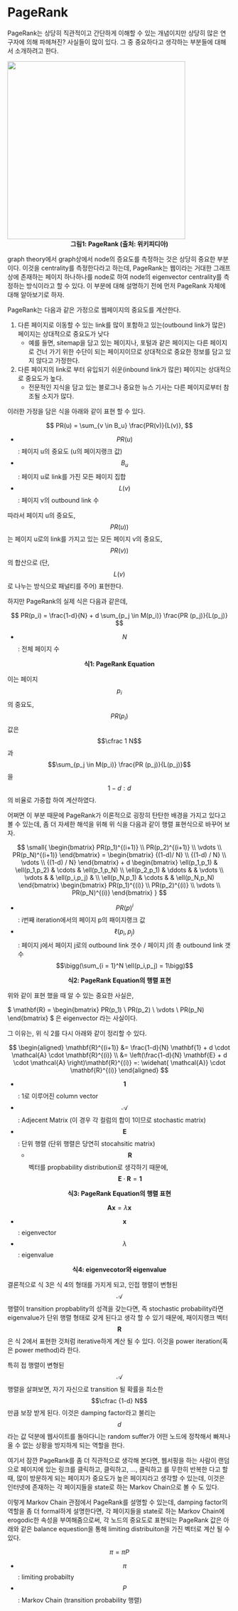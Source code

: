 # PageRank

PageRank는 상당히 직관적이고 간단하게 이해할 수 있는 개념이지만 상당히 많은 연구자에 의해 파헤쳐진? 사실들이 많이 있다. 그 중 중요하다고 생각하는 부분들에 대해서 소개하려고 한다.

<img width="400" src="/docs/assets/research/pagerank/pagerank.png" />
<figcaption align="center">
  <b>그림1: PageRank (출처: 위키피디아)</b>
</figcaption>

graph theory에서 graph상에서 node의 증요도를 측정하는 것은 상당히 중요한 부분이다. 이것을 centrality를 측정한다라고 하는데, PageRank는 웹이라는 거대한 그래프 상에 존재하는 페이지 하나하나를 node로 하여 node의 eigenvector centrality를 측정하는 방식이라고 할 수 있다. 이 부분에 대해 설명하기 전에 먼저 PageRank 자체에 대해 알아보기로 하자.

PageRank는 다음과 같은 가정으로 웹페이지의 중요도를 계산한다.

1. 다른 페이지로 이동할 수 있는 link를 많이 포함하고 있는(outbound link가 많은) 페이지는 상대적으로 중요도가 낮다
   - 예를 들면, sitemap을 담고 있는 페이지나, 포털과 같은 페이지는 다른 페이지로 건너 가기 위한 수단이 되는 페이지이므로 상대적으로 중요한 정보를 담고 있지 않다고 가정한다.
2. 다른 페이지의 link로 부터 유입되기 쉬운(inbound link가 많은) 페이지는 상대적으로 중요도가 높다.
   - 전문적인 지식을 담고 있는 블로그나 중요한 뉴스 기사는 다른 페이지로부터 참조될 소지가 많다.

이러한 가정을 담은 식을 아래와 같이 표현 할 수 있다.

$$
PR(u) = \sum_{v \in B_u} \frac{PR(v)}{L(v)},
$$

- $$PR(u)$$: 페이지 u의 중요도 (u의 페이지랭크 값)
- $$B_u$$: 페이지 u로 link를 가진 모든 페이지 집합
- $$L(v)$$: 페이지 v의 outbound link 수

따라서 페이지 u의 중요도, $$PR(u))$$는 페이지 u로의 link를 가지고 있는 모든 페이지 v의 중요도, $$PR(v))$$의 합산으로 (단, $$L(v)$$로 나누는 방식으로 패널티를 주어) 표현한다.

하지만 PageRank의 실제 식은 다음과 같은데,

$$
PR(p_i) = \frac{1-d}{N} + d \sum_{p_j \in M(p_i)} \frac{PR (p_j)}{L(p_j)}
$$

- $$N$$: 전체 페이지 수

<figcaption align="center">
  <b>식1: PageRank Equation</b>
</figcaption>

이는 페이지 $$p_i$$의 중요도, $$PR(p_i)$$ 값은 $$\cfrac 1 N$$과 $$\sum_{p_j \in M(p_i)} \frac{PR (p_j)}{L(p_j)}$$을 $$ 1-d : d $$의 비율로 가중합 하여 계산하였다.

어쩌면 이 부분 때문에 PageRank가 이론적으로 굉장히 탄탄한 배경을 가지고 있다고 볼 수 있는데, 좀 더 자세한 해석을 위해 위 식을 다음과 같이 행렬 표현식으로 바꾸어 보자.

$$
\small{
    \begin{bmatrix}
    PR(p_1)^{(i+1)} \\
    PR(p_2)^{(i+1)} \\
    \vdots \\
    PR(p_N)^{(i+1)}
    \end{bmatrix} =
    \begin{bmatrix}
    {(1-d)/ N} \\
    {(1-d) / N} \\
    \vdots \\
    {(1-d) / N}
    \end{bmatrix}
    + d
    \begin{bmatrix}
    \ell(p_1,p_1) & \ell(p_1,p_2) & \cdots & \ell(p_1,p_N) \\
    \ell(p_2,p_1) & \ddots &  & \vdots \\
    \vdots & & \ell(p_i,p_j) & \\
    \ell(p_N,p_1) & \cdots & & \ell(p_N,p_N)
    \end{bmatrix}
    \begin{bmatrix}
    PR(p_1)^{(i)} \\
    PR(p_2)^{(i)} \\
    \vdots \\
    PR(p_N)^{(i)}
    \end{bmatrix}
}
$$

- $$PR(p)^{i}$$: i번째 iteration에서의 페이지 p의 패이지랭크 값
- $$\ell(p_i, p_j)$$: 페이지 j에서 페이지 j로의 outbound link 갯수 / 페이지 j의 총 outbound link 갯수 $$\bigg(\sum_{i = 1}^N \ell(p_i,p_j) = 1\bigg)$$

<figcaption align="center">
  <b>식2: PageRank Equation의 행렬 표현</b>
</figcaption>

위와 같이 표현 했을 때 알 수 있는 중요한 사실은,

$
\mathbf{R} =
\begin{bmatrix}
PR(p_1) \\
PR(p_2) \\
\vdots \\
PR(p_N)
\end{bmatrix}
$ 은 eigenvector 라는 사실이다.

그 이유는, 위 식 2를 다시 아래와 같이 정리할 수 있다.

$$
\begin{aligned}
\mathbf{R}^{(i+1)}
&=
\frac{1-d}{N} \mathbf{1} + d \cdot \mathcal{A} \cdot \mathbf{R}^{(i)}
\\ &=
\left(\frac{1-d}{N} \mathbf{E} + d \cdot \mathcal{A}  \right)\mathbf{R}^{(i)} =: \widehat{ \mathcal{A}} \cdot \mathbf{R}^{(i)}
\end{aligned}
$$

- $$\mathbf{1}$$: 1로 이루어진 column vector
- $$\mathcal{A}$$: Adjecent Matrix (이 경우 각 컬럼의 합이 1이므로 stochastic matrix)
- $$\mathbf{E}$$: 단위 행렬 (단위 행렬은 당연히 stocahsitic matrix)
    - $$\mathbf{R}$$ 벡터를 propbability distribution로 생각하기 때문에, $$\mathbf{E} \cdot \mathbf{R} = \mathbf{1}$$  

<figcaption align="center">
  <b>식3: PageRank Equation의 행렬 표현</b>
</figcaption>

$$
\mathbf{Ax} = {\lambda}\mathbf{x}
$$

- $$\mathbf{x}$$: eigenvector
- $$\lambda$$: eigenvalue

<figcaption align="center">
  <b>식4: eigenvecotor와 eigenvalue</b>
</figcaption>

결론적으로 식 3은 식 4의 형태를 가지게 되고, 인접 행렬이 변형된 $$\mathcal{A}$$ 행렬이 transition propbablity의 성격을 갖는다면, 즉 stochastic probability라면 eigenvalue가 단위 행렬 형태로 갖게 된다고 생각 할 수 있기 때문에, 패이지랭크 벡터 $$\mathbf{R}$$은 식 2에서 표현한 것처럼 iterative하게 계산 될 수 있다. 이것을 power iteration(혹은 power method)라 한다.

특히 접 행렬이 변형된 $$\mathcal{A}$$ 행렬을 살펴보면, 자기 자신으로 transition 될 확률을 최소한 $$\cfrac {1-d} N$$ 만큼 보장 받게 된다. 이것은 damping factor라고 불리는 $$d$$라는 값 덕분에 웹사이트를 돌아다니는 random suffer가 어떤 노드에 정착해서 빠져나올 수 없는 상황을 방지하게 되는 역할을 한다.

여기서 잠깐 PageRank를 좀 더 직관적으로 생각해 본다면, 웹서핑을 하는 사람이 랜덤으로 페이지에 있는 링크를 클릭하고, 클릭하고, ..., 클릭하고 를 무한히 반복한 다고 할때, 많이 방문하게 되는 페이지가 중요도가 높은 페이지라고 생각할 수 있는데, 이것은 인터넷에 존재하는 각 페이지들을 state로 하는 Markov Chain으로 볼 수 도 있다.

이렇게 Markov Chain 관점에서 PageRank를 설명할 수 있는데, damping factor의 역할을 좀 더 formal하게 설명한다면, 각 페이지들을 state로 하는 Markov Chain에 erogodic한 속성을 부여해줌으로써, 각 노드의 중요도로 표현되는 PageRank 값은 아래와 같은 balance equestion을 통해 limiting distribuiton을 가진 벡터로 계산 될 수 있다.

$$
\pi = \pi P
$$

- $$\pi$$: limiting probabilty
- $$P$$: Markov Chain (transition probability 행렬)